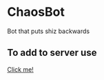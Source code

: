 # ChaosBot
Bot that puts shiz backwards

## To add to server use
[Click me!](https://discordapp.com/api/oauth2/authorize?client_id=681891013932875998&permissions=0&scope=bot)
